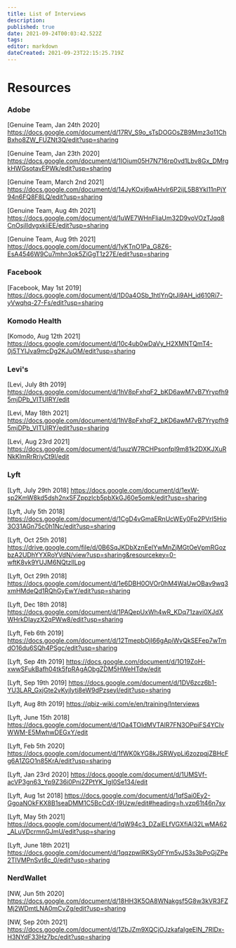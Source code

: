 ```yaml
---
title: List of Interviews
description: 
published: true
date: 2021-09-24T00:03:42.522Z
tags: 
editor: markdown
dateCreated: 2021-09-23T22:15:25.719Z
---
```


# Resources

### Adobe

[Genuine Team, Jan 24th 2020] https://docs.google.com/document/d/17RV_S9o_sTsDOGOsZB9Mmz3o11ChBxho8ZW_FUZNt3Q/edit?usp=sharing

[Genuine Team, Jan 23th 2020] https://docs.google.com/document/d/1IOium05H7N716rp0vd1Lbv8Gx_DMrgkHWGsotavEPWk/edit?usp=sharing

[Genuine Team, March 2nd 2021] https://docs.google.com/document/d/14JyKOxj6wAHvlr6P2ijL5B8Ykl11nPjY94n6FQ8F8LQ/edit?usp=sharing

[Genuine Team, Aug 4th 2021] https://docs.google.com/document/d/1uWE7WHnFliaUm32D9voVOzTJqq8CnOsjIldvgxkiiEE/edit?usp=sharing

[Genuine Team, Aug 9th 2021] https://docs.google.com/document/d/1yKTnO1Pa_G8Z6-EsA4546W9Cu7mhn3ok5ZiGgT1z27E/edit?usp=sharing


### Facebook

[Facebook, May 1st 2019] https://docs.google.com/document/d/1D0a4OSb_1htlYnQtJi9AH_id610Ri7-yVwqhq-27-Fs/edit?usp=sharing

### Komodo Health

[Komodo, Aug 12th 2021] https://docs.google.com/document/d/10c4ub0wDaVy_H2XMNTQmT4-0j5TYIJva9mcDg2KJuOM/edit?usp=sharing

### Levi's

[Levi, July 8th 2019] https://docs.google.com/document/d/1hV8pFxhqF2_bKD6awM7vB7Yrypfh95mjDPb_VITUIRY/edit

[Levi, May 18th 2021] https://docs.google.com/document/d/1hV8pFxhqF2_bKD6awM7vB7Yrypfh95mjDPb_VITUIRY/edit?usp=sharing

[Levi, Aug 23rd 2021] https://docs.google.com/document/d/1uuzW7RCHPsonfpl9m81k2DXKJXuRNkKlmRrRriyCt9I/edit

### Lyft

[Lyft, July 29th 2018] https://docs.google.com/document/d/1exW-sp2KmW8kd5dsh2nxSFZppzlcb5pbXkGJ60e5omk/edit?usp=sharing

[Lyft, July 5th 2018] https://docs.google.com/document/d/1CgD4vGmaERnUcWEy0Fp2PVrl5Hio3O31AGn75c0h1Nc/edit?usp=sharing

[Lyft, Oct 25th 2018] https://drive.google.com/file/d/0B6SqJKDbXznEelYwMnZjMGtOeVpmRGozbzA2UDhYYXRoYVdN/view?usp=sharing&resourcekey=0-wftK8vk9YUJM6NQtzllLpg
 
[Lyft, Oct 29th 2018] https://docs.google.com/document/d/1e6DBH0OVOr0hM4WaUwOBav9wq3xmHMdeQd1RQhGyEwY/edit?usp=sharing
 
[Lyft, Dec 18th 2018] https://docs.google.com/document/d/1PAQepUxWh4wR_KDq71zavi0XJdXWHrkDIayzX2qPWw8/edit?usp=sharing
 
[Lyft, Feb 6th 2019] https://docs.google.com/document/d/12TmepbOjI66gApiWvQkSEFep7wTmdO16du6SQh4PSgc/edit?usp=sharing
 
[Lyft, Sep 4th 2019] https://docs.google.com/document/d/1O19ZoH-xwwSFukBafh04tk5fpRAgAObgZDM5HWeHTdw/edit
 
[Lyft, Sep 19th 2019] https://docs.google.com/document/d/1DV6zcz6b1-YU3LAR_GxjGte2vKyjlyti8eW9dPzseyI/edit?usp=sharing

[Lyft, Aug 8th 2019] https://qbiz-wiki.com/e/en/training/Interviews

[Lyft, June 15th 2018] https://docs.google.com/document/d/1Oa4TOIdMVTAlR7FN3OPpiFS4YClvWWM-E5MwhwDEGxY/edit
 
[Lyft, Feb 5th 2020] https://docs.google.com/document/d/1fWK0kYG8kJSRWypLi6zozpqjZBHcFg6A1ZGO1n85KrA/edit?usp=sharing

[Lyft, Jan 23rd 2020] https://docs.google.com/document/d/1UMSVf-acVP3gn63_Yp9Z36i0Pni2ZPtYK_IgI0Se134/edit

[Lyft, Aug 1st 2018] https://docs.google.com/document/d/1qfSai0Ey2-GgoaNOkFKX8B1seaDMM1C5BcCdX-I9Uzw/edit#heading=h.vzp61t46n7sy

[Lyft, May 5th 2021] https://docs.google.com/document/d/1qW94c3_DZalELfVGXfiAl32LwMA62_ALuVDcrmnGJmU/edit?usp=sharing

[Lyft, June 18th 2021] https://docs.google.com/document/d/1qqzpwIRKSy0FYm5vJS3s3bPoGjZPe2TIVMPnSvt8c_0/edit?usp=sharing

### NerdWallet

[NW, Jun 5th 2020] https://docs.google.com/document/d/18HH3K5OA8WNakgsf5G8w3kVR3FZMj2WDmtLNA0mCvZg/edit?usp=sharing

[NW, Sep 20th 2021] https://docs.google.com/document/d/1ZbJZm9XQCjOJzkafaIgeElN_7RlDx-H3NYdF33Hz7bc/edit?usp=sharing
